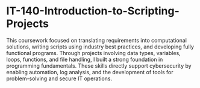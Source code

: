 # IT-140-Introduction-to-Scripting-Projects
This coursework focused on translating requirements into computational solutions, writing scripts using industry best practices, and developing fully functional programs. Through projects involving data types, variables, loops, functions, and file handling, I built a strong foundation in programming fundamentals. These skills directly support cybersecurity by enabling automation, log analysis, and the development of tools for problem-solving and secure IT operations.
